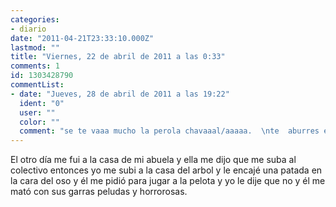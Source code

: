 ```yaml
---
categories:
- diario
date: "2011-04-21T23:33:10.000Z"
lastmod: ""
title: "Viernes, 22 de abril de 2011 a las 0:33"
comments: 1
id: 1303428790
commentList:
- date: "Jueves, 28 de abril de 2011 a las 19:22"
  ident: "0"
  user: ""
  color: ""
  comment: "se te vaaa mucho la perola chavaaal/aaaaa.  \nte  aburres en tu casa ems..."
---
```


El otro día me fui a la casa de mi abuela y ella me dijo que me suba al colectivo entonces yo me subi a la casa del arbol y le encajé una patada en la cara del oso y él me pidió para jugar a la pelota y yo le dije que no y él me mató con sus garras peludas y horrorosas.